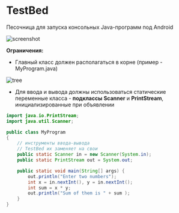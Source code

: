 # TestBed
Песочница для запуска консольных Java-программ под Android


![screenshot](https://github.com/vv73/TestBed/blob/master/screenshot.png)


**Ограничения:**

- Главный класс должен располагаться в корне (пример - MyProgram.java)
 
![tree](https://github.com/vv73/TestBed/blob/master/tree.png)

- Для ввода и вывода должны использоваться статические переменные класса - **подклассы** **Scanner** и **PrintStream**, 
инициализированные при объявлении
```java
import java.io.PrintStream;
import java.util.Scanner;

public class MyProgram
{
    // инструменты ввода-вывода
    // TestBed их заменяет на свои
    public static Scanner in = new Scanner(System.in);
    public static PrintStream out = System.out;

    public static void main(String[] args) {
        out.println("Enter two numbers");
        int x = in.nextInt(), y = in.nextInt();
        int sum = x * y;
        out.println("Sum of them is " + sum );
    }
}
```
